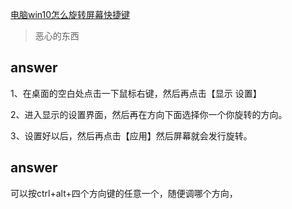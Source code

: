 [电脑win10怎么旋转屏幕快捷键](https://zhidao.baidu.com/question/1862221354871553587.html)

> 恶心的东西

## answer

1、在桌面的空白处点击一下鼠标右键，然后再点击【显示 设置】

2、进入显示的设置界面，然后再在方向下面选择你一个你旋转的方向。

3、设置好以后，然后再点击【应用】然后屏幕就会发行旋转。

## answer

可以按ctrl+alt+四个方向键的任意一个，随便调哪个方向，